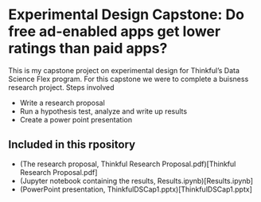 # Experimental Design Capstone: Do free ad-enabled apps get lower ratings than paid apps?
This is my capstone project on experimental design for Thinkful’s Data Science Flex program. For this capstone we were to complete a buisness research project.
Steps involved
* Write a research proposal
* Run a hypothesis test, analyze and write up results
* Create a power point presentation

## Included in this rpository
* (The research proposal, Thinkful Research Proposal.pdf)[Thinkful Research Proposal.pdf]
* (Jupyter notebook containing the results, Results.ipynb)[Results.ipynb]
* (PowerPoint presentation, ThinkfulDSCap1.pptx)[ThinkfulDSCap1.pptx]


